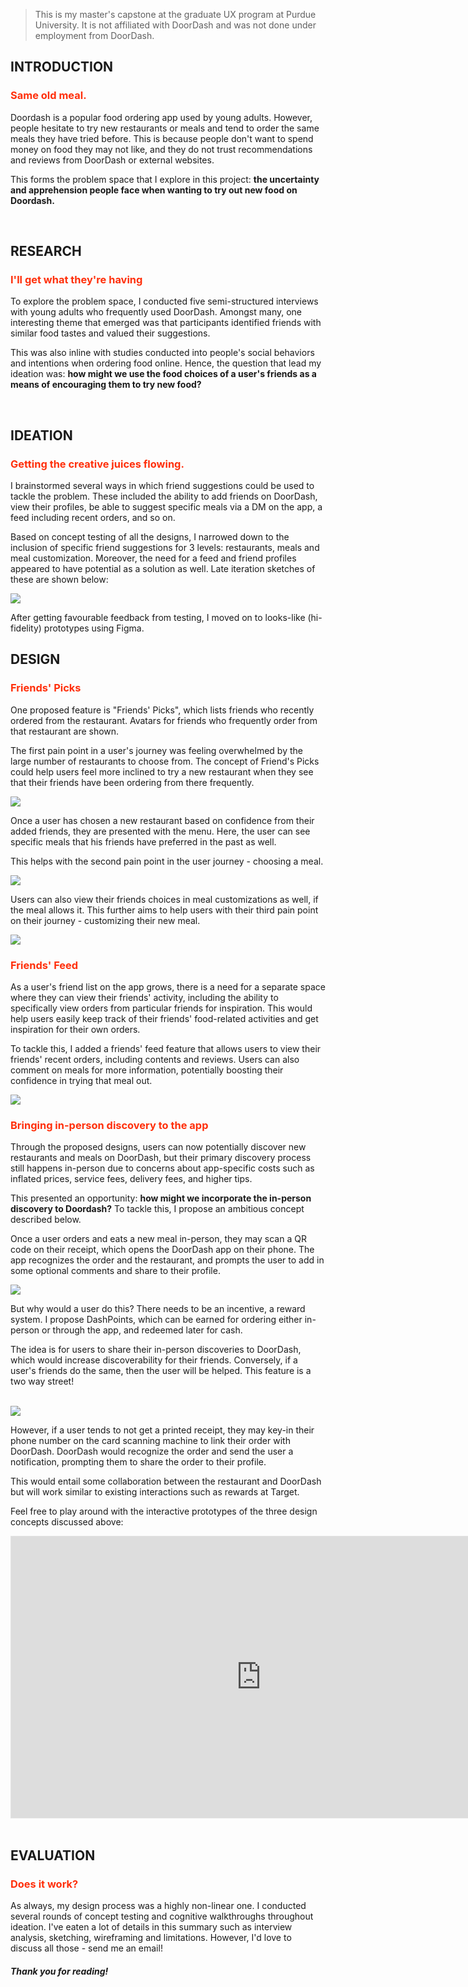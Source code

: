 > This is my master's capstone at the graduate UX program at Purdue University. It is not affiliated with DoorDash and was not done under employment from DoorDash.

<h2 class="sub-heading"> INTRODUCTION </h2>
<h3 style="color:#FF2F0A;"> Same old meal. </h3>

Doordash is a popular food ordering app used by young adults. However, people hesitate to try new restaurants or meals and tend to order the same meals they have tried before. This is because people don't want to spend money on food they may not like, and they do not trust recommendations and reviews from DoorDash or external websites.

This forms the problem space that I explore in this project: **the uncertainty and apprehension people face when wanting to try out
new food on Doordash.**

<br>

<h2 class="sub-heading"> RESEARCH </h2>
<h3 style="color:#FF2F0A;"> I'll get what they're having </h3>

To explore the problem space, I conducted five semi-structured interviews with young adults who frequently used DoorDash. Amongst many, one interesting theme that emerged was that participants identified friends with similar food tastes and valued their suggestions.

This was also inline with studies conducted into people's social behaviors and intentions when ordering food online. Hence, the question that lead my ideation was: **how might we use the food choices of a user's friends as a means of encouraging them to try new food?**

<br/>

<h2 class="sub-heading"> IDEATION </h2>
<h3 style="color:#FF2F0A;"> Getting the creative juices flowing. </h3>

I brainstormed several ways in which friend suggestions could be used to tackle the problem. These included the ability to add friends on DoorDash, view their profiles, be able to suggest specific meals via a DM on the app, a feed including recent orders, and so on.

Based on concept testing of all the designs, I narrowed down to the inclusion of specific friend suggestions for 3 levels: restaurants, meals and meal customization. Moreover, the need for a feed and friend profiles appeared to have potential as a solution as well. Late iteration sketches of these are shown below:

<div class="flex justify-center w-full">
    <div style="width: 40%;">
        <img loading="lazy" class="w-full" src="/info/works/doordash-capstone/doordash-sketches.jpeg" />
    </div>
</div>

After getting favourable feedback from testing, I moved on to looks-like (hi-fidelity) prototypes using Figma.

<h2 class="sub-heading"> DESIGN </h2>
<h3 style="color:#FF2F0A;"> Friends' Picks </h3>

One proposed feature is "Friends' Picks", which lists friends who recently ordered
from the restaurant. Avatars for friends who frequently order from that restaurant are
shown.

The first pain point in a user's journey was feeling overwhelmed by the large number of restaurants to choose from. The concept of Friend's Picks could help users feel more inclined to try a new restaurant when they see that their friends have been ordering from there frequently.

<div class="flex justify-center w-full">
    <div style="width: 40%;">
        <img loading="lazy" class="w-full" src="/info/works/doordash-capstone/home.png" />
    </div>
</div>

Once a user has chosen a new restaurant based on confidence from their
added friends, they are presented with the menu. Here, the user can see
specific meals that his friends have preferred in the past as well.

This helps with the second pain point in the user journey - choosing a meal.

<div class="flex justify-center w-full">
    <div style="width: 40%;">
        <img loading="lazy" class="w-full" src="/info/works/doordash-capstone/menu2.png" />
    </div>
</div>

Users can also view their friends choices in meal customizations as well, if the meal allows it. This further aims to help users with their third pain point on their journey - customizing their new meal.

<div class="flex justify-center w-full">
    <div style="width: 40%;">
        <img loading="lazy" class="w-full" src="/info/works/doordash-capstone/meal-selection.png" />
    </div>
</div>

<h3 style="color:#FF2F0A;"> Friends' Feed </h3>

As a user's friend list on the app grows, there is a need for a separate space where they can view their friends' activity, including the ability to specifically view orders from particular friends for inspiration. This would help users easily keep track of their friends' food-related activities and get inspiration for their own orders.

To tackle this, I added a friends' feed feature that allows users to view their friends' recent orders, including contents and reviews. Users can also comment on meals for more information, potentially boosting their confidence in trying that meal out.

<div class="flex justify-center w-full">
    <div style="width: 40%;">
        <img loading="lazy" class="w-full" src="/info/works/doordash-capstone/gif3.gif" />
    </div>
</div>

<h3 style="color:#FF2F0A;"> Bringing in-person discovery to the app </h3>

Through the proposed designs, users can now potentially discover new restaurants and meals on DoorDash, but their primary discovery process still happens in-person due to concerns about app-specific costs such as inflated prices, service fees, delivery fees, and higher tips.

This presented an opportunity: **how might we incorporate the in-person discovery to Doordash?** To tackle this, I propose an ambitious concept described below.

Once a user orders and eats a new meal in-person, they may scan a QR code on their receipt, which opens the DoorDash app on their phone. The app recognizes the order and the restaurant, and prompts the user to add in some optional comments and share to their profile.

<div class="flex justify-center w-full">
    <div style="width: 40%;">
        <img loading="lazy" class="w-full" src="/info/works/doordash-capstone/gif4.gif" />
    </div>
</div>

But why would a user do this? There needs to be an incentive, a reward system. I propose DashPoints, which can be earned for ordering either in-person or through the app, and redeemed later for cash.

The idea is for users to share their in-person discoveries to DoorDash, which would increase discoverability for their friends. Conversely, if a user's friends do the same, then the user will be helped. This feature is a two way street!

<br/>

<div class="flex justify-center w-full">
    <div style="width: 40%;">
        <img loading="lazy" class="w-full" src="/info/works/doordash-capstone/notification.png" />
    </div>
</div>

However, if a user tends to not get a printed receipt, they may key-in their phone number on the card scanning machine to link their order with DoorDash. DoorDash would recognize the order and send the user a notification, prompting them to share the order to their profile.

This would entail some collaboration between the restaurant and DoorDash but will work similar to existing interactions such as rewards at Target.

Feel free to play around with the interactive prototypes of the three design concepts discussed above:

<div class="iframe-container">
<iframe class="responsive-iframe" style="border: 1px solid rgba(0, 0, 0, 0.1);" width="800" height="450" src="https://www.figma.com/embed?embed_host=share&url=https%3A%2F%2Fwww.figma.com%2Fproto%2FGX1cHVrSy7BLwkXdyWSHYg%2FCapstone-(Copy)%3Fpage-id%3D0%253A1%26node-id%3D117-277%26viewport%3D1461%252C-390%252C0.17%26scaling%3Dscale-down%26starting-point-node-id%3D117%253A277%26show-proto-sidebar%3D1" allowfullscreen></iframe>
</div>

<br/>

<h2 class="sub-heading"> EVALUATION </h2>
<h3 style="color:#FF2F0A;"> Does it work? </h3>

As always, my design process was a highly non-linear one. I conducted several rounds of concept testing and cognitive walkthroughs throughout ideation. I've eaten a lot of details in this summary such as interview analysis, sketching, wireframing and limitations. However, I'd love to discuss all those - send me an email!

<h5 class="flex justify-center"> Thank you for reading! </h5>
